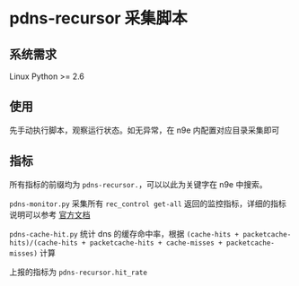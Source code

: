 # pdns-recursor 采集脚本

## 系统需求

Linux 
Python >= 2.6

## 使用

先手动执行脚本，观察运行状态。如无异常，在 n9e 内配置对应目录采集即可

## 指标
所有指标的前缀均为 `pdns-recursor.`，可以以此为关键字在 n9e 中搜索。

`pdns-monitor.py` 采集所有 `rec_control get-all` 返回的监控指标，详细的指标说明可以参考 [官方文档](https://doc.powerdns.com/recursor/metrics.html#using-rec-control)

`pdns-cache-hit.py` 统计 dns 的缓存命中率，根据 `(cache-hits + packetcache-hits)/(cache-hits + packetcache-hits + cache-misses + packetcache-misses)` 计算

上报的指标为 `pdns-recursor.hit_rate`
